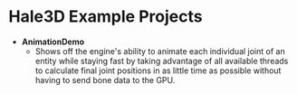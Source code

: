 # Hale3D Example Projects
* **AnimationDemo**
	* Shows off the engine's ability to animate each individual joint of an entity while staying fast by taking advantage of all available threads to calculate final joint positions in as little time as possible without having to send bone data to the GPU.
